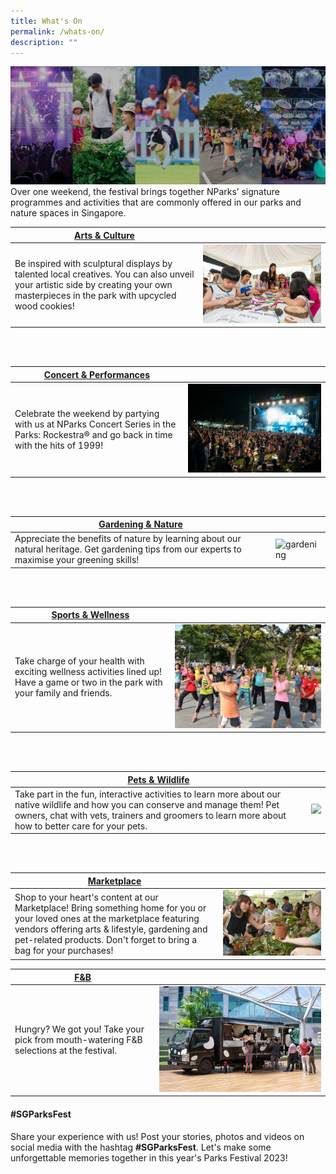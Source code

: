 ```yaml
---
title: What's On
permalink: /whats-on/
description: ""
---
```

![](/images/5%20categories_2208_2.png)
Over one weekend, the festival brings together NParks’ signature programmes and activities that are commonly offered in our parks and nature spaces in Singapore.   

| [Arts &amp; Culture](https://parksfestival.nparks.gov.sg/programmes/arts-and-culture/onsite/) | |
| -------- | -------- |
| Be inspired with sculptural displays by talented local creatives. You can also unveil your artistic side by creating your own masterpieces in the park with upcycled wood cookies!     |![](/images/parks%20fest%20wood%20cookie%20art.jpg)     |

<br>
<br>

|[Concert &amp; Performances](https://parksfestival.nparks.gov.sg/programmes/concert-and-performances/onsite/) |  |
| -------- | -------- |
| Celebrate the weekend by partying with us at NParks Concert Series in the Parks: Rockestra® and go back in time with the hits of 1999! |  ![Concert in the park](/images/rockestra.jpg)  | 

<br>
<br>

|[Gardening &amp; Nature](https://parksfestival.nparks.gov.sg/programmes/gardening-and-nature/onsite/) |  |
| -------- | -------- |
| Appreciate the benefits of nature by learning about our natural heritage. Get gardening tips from our experts to maximise your greening skills!      |  ![gardening](/images/gardening.jpg)  |

<br>
<br>

| [Sports &amp; Wellness](https://parksfestival.nparks.gov.sg/programmes/sports-and-wellness/onsite/)|  |
| -------- | -------- |
| Take charge of your health with exciting wellness activities lined up! Have a game or two in the park with your family and friends.      | ![wellness activities](/images/picture1_2.jpg)    |

<br>
<br>

|[Pets &amp; Wildlife](https://parksfestival.nparks.gov.sg/programmes/pets-and-wildlife/onsite/) | |
| -------- | -------- |
| Take part in the fun, interactive activities to learn more about our native wildlife and how you can conserve and manage them! Pet owners, chat with vets, trainers and groomers to learn more about how to better care for your pets.     |  ![](/images/wildlife%20display.JPG)    |

<br>
<br>

| [Marketplace](https://parksfestival.nparks.gov.sg/marketplace/) | |
| -------- | -------- |
| Shop to your heart's content at our Marketplace! Bring something home for you or your loved ones at the marketplace featuring vendors offering arts &amp; lifestyle, gardening and pet-related products. Don't forget to bring a bag for your purchases! |  ![Plant sale](/images/plant%20sale%20.jpg) |

| [F&amp;B](https://parksfestival.nparks.gov.sg/fnb/) | |
| -------- | -------- |
| Hungry? We got you! Take your pick from mouth-watering F&amp;B selections at the festival. | ![](/images/the%20travelling%20cow.jpeg) |


#### #SGParksFest <br>
Share your experience with us! Post your stories, photos and videos on social media with the hashtag **#SGParksFest**. Let's make some unforgettable memories together in this year's Parks Festival 2023!